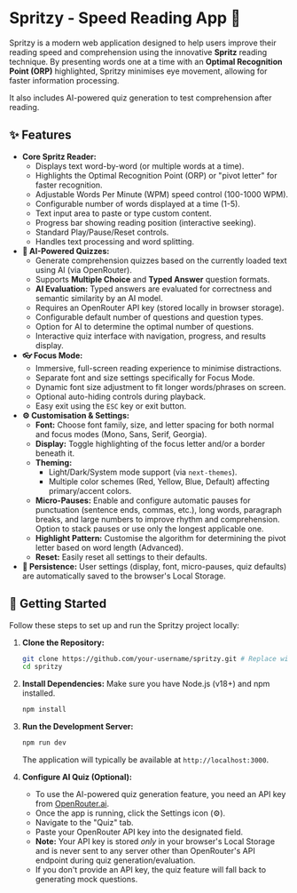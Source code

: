 # Spritzy - Speed Reading App 🚀

Spritzy is a modern web application designed to help users improve their reading speed and comprehension using the innovative **Spritz** reading technique. By presenting words one at a time with an **Optimal Recognition Point (ORP)** highlighted, Spritzy minimises eye movement, allowing for faster information processing.

It also includes AI-powered quiz generation to test comprehension after reading.

## ✨ Features

- **Core Spritz Reader:**
  - Displays text word-by-word (or multiple words at a time).
  - Highlights the Optimal Recognition Point (ORP) or "pivot letter" for faster recognition.
  - Adjustable Words Per Minute (WPM) speed control (100-1000 WPM).
  - Configurable number of words displayed at a time (1-5).
  - Text input area to paste or type custom content.
  - Progress bar showing reading position (interactive seeking).
  - Standard Play/Pause/Reset controls.
  - Handles text processing and word splitting.
- **🧠 AI-Powered Quizzes:**
  - Generate comprehension quizzes based on the currently loaded text using AI (via OpenRouter).
  - Supports **Multiple Choice** and **Typed Answer** question formats.
  - **AI Evaluation:** Typed answers are evaluated for correctness and semantic similarity by an AI model.
  - Requires an OpenRouter API key (stored locally in browser storage).
  - Configurable default number of questions and question types.
  - Option for AI to determine the optimal number of questions.
  - Interactive quiz interface with navigation, progress, and results display.
- **👓 Focus Mode:**
  - Immersive, full-screen reading experience to minimise distractions.
  - Separate font and size settings specifically for Focus Mode.
  - Dynamic font size adjustment to fit longer words/phrases on screen.
  - Optional auto-hiding controls during playback.
  - Easy exit using the `ESC` key or exit button.
- **⚙️ Customisation & Settings:**
  - **Font:** Choose font family, size, and letter spacing for both normal and focus modes (Mono, Sans, Serif, Georgia).
  - **Display:** Toggle highlighting of the focus letter and/or a border beneath it.
  - **Theming:**
    - Light/Dark/System mode support (via `next-themes`).
    - Multiple color schemes (Red, Yellow, Blue, Default) affecting primary/accent colors.
  - **Micro-Pauses:** Enable and configure automatic pauses for punctuation (sentence ends, commas, etc.), long words, paragraph breaks, and large numbers to improve rhythm and comprehension. Option to stack pauses or use only the longest applicable one.
  - **Highlight Pattern:** Customise the algorithm for determining the pivot letter based on word length (Advanced).
  - **Reset:** Easily reset all settings to their defaults.
- **💾 Persistence:** User settings (display, font, micro-pauses, quiz defaults) are automatically saved to the browser's Local Storage.

## 🚀 Getting Started

Follow these steps to set up and run the Spritzy project locally:

1.  **Clone the Repository:**

    ```bash
    git clone https://github.com/your-username/spritzy.git # Replace with actual repo URL
    cd spritzy
    ```

2.  **Install Dependencies:**
    Make sure you have Node.js (v18+) and npm installed.

    ```bash
    npm install
    ```

3.  **Run the Development Server:**

    ```bash
    npm run dev
    ```

    The application will typically be available at `http://localhost:3000`.

4.  **Configure AI Quiz (Optional):**
    - To use the AI-powered quiz generation feature, you need an API key from [OpenRouter.ai](https://openrouter.ai/).
    - Once the app is running, click the Settings icon (⚙️).
    - Navigate to the "Quiz" tab.
    - Paste your OpenRouter API key into the designated field.
    - **Note:** Your API key is stored _only_ in your browser's Local Storage and is never sent to any server other than OpenRouter's API endpoint during quiz generation/evaluation.
    - If you don't provide an API key, the quiz feature will fall back to generating mock questions.
